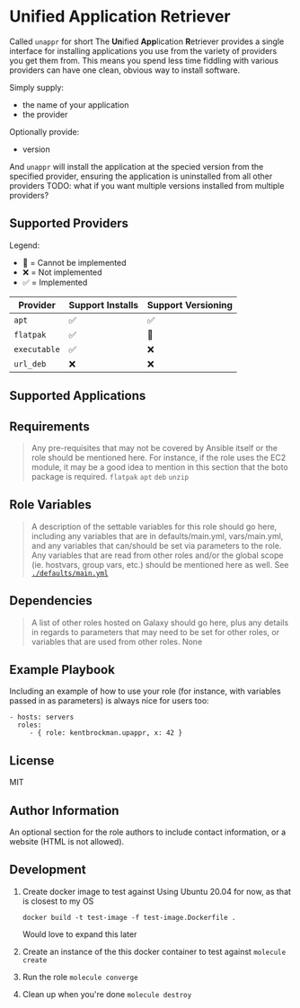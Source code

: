 **Un**ified **App**lication **R**etriever
=========

Called `unappr` for short 
The **Un**ified **App**lication **R**etriever provides a single interface for installing applications you use from the variety of providers you get them from.
This means you spend less time fiddling with various providers can have one clean, obvious way to install software.

Simply supply:
- the name of your application
- the provider

Optionally provide:
- version

And `unappr` will install the application at the specied version from the specified provider, ensuring the application is uninstalled from all other providers
TODO: what if you want multiple versions installed from multiple providers?

## Supported Providers

Legend:
- 🛑  = Cannot be implemented
- ❌ = Not implemented
- ✅ = Implemented

| Provider | Support Installs | Support Versioning |
| -- | -- | -- |
| `apt` | ✅ | ✅ |
| `flatpak` | ✅ | 🛑 |
| `executable` | ✅ | ❌ |
| `url_deb` | ❌ | ❌ |

## Supported Applications



Requirements
------------

> Any pre-requisites that may not be covered by Ansible itself or the role should be mentioned here. For instance, if the role uses the EC2 module, it may be a good idea to mention in this section that the boto package is required.
`flatpak`
`apt`
`deb`
`unzip`

Role Variables
--------------

> A description of the settable variables for this role should go here, including any variables that are in defaults/main.yml, vars/main.yml, and any variables that can/should be set via parameters to the role. Any variables that are read from other roles and/or the global scope (ie. hostvars, group vars, etc.) should be mentioned here as well.
See [`./defaults/main.yml`](./defaults/main.yml)

Dependencies
------------

> A list of other roles hosted on Galaxy should go here, plus any details in regards to parameters that may need to be set for other roles, or variables that are used from other roles.
None

Example Playbook
----------------

Including an example of how to use your role (for instance, with variables passed in as parameters) is always nice for users too:

    - hosts: servers
      roles:
         - { role: kentbrockman.upappr, x: 42 }

License
-------

MIT

Author Information
------------------

An optional section for the role authors to include contact information, or a website (HTML is not allowed).

## Development

1. Create docker image to test against
   Using Ubuntu 20.04 for now, as that is closest to my OS

   `docker build -t test-image -f test-image.Dockerfile .`

   Would love to expand this later

2. Create an instance of the this docker container to test against
  `molecule create`

3. Run the role
  `molecule converge`

4. Clean up when you're done
  `molecule destroy`
